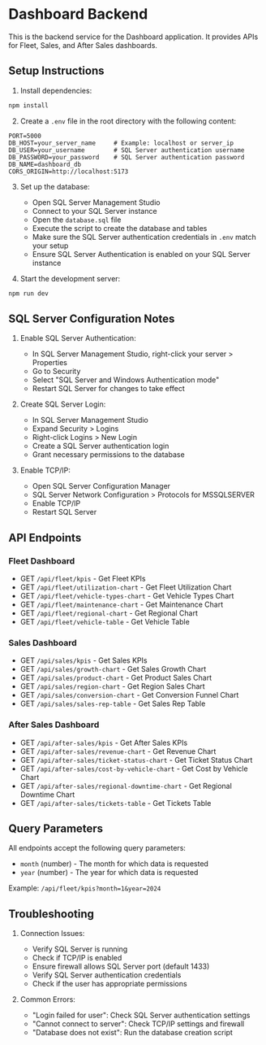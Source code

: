 # Dashboard Backend

This is the backend service for the Dashboard application. It provides APIs for Fleet, Sales, and After Sales dashboards.

## Setup Instructions

1. Install dependencies:
```bash
npm install
```

2. Create a `.env` file in the root directory with the following content:
```
PORT=5000
DB_HOST=your_server_name     # Example: localhost or server_ip
DB_USER=your_username        # SQL Server authentication username
DB_PASSWORD=your_password    # SQL Server authentication password
DB_NAME=dashboard_db
CORS_ORIGIN=http://localhost:5173
```

3. Set up the database:
   - Open SQL Server Management Studio
   - Connect to your SQL Server instance
   - Open the `database.sql` file
   - Execute the script to create the database and tables
   - Make sure the SQL Server authentication credentials in `.env` match your setup
   - Ensure SQL Server Authentication is enabled on your SQL Server instance

4. Start the development server:
```bash
npm run dev
```

## SQL Server Configuration Notes

1. Enable SQL Server Authentication:
   - In SQL Server Management Studio, right-click your server > Properties
   - Go to Security
   - Select "SQL Server and Windows Authentication mode"
   - Restart SQL Server for changes to take effect

2. Create SQL Server Login:
   - In SQL Server Management Studio
   - Expand Security > Logins
   - Right-click Logins > New Login
   - Create a SQL Server authentication login
   - Grant necessary permissions to the database

3. Enable TCP/IP:
   - Open SQL Server Configuration Manager
   - SQL Server Network Configuration > Protocols for MSSQLSERVER
   - Enable TCP/IP
   - Restart SQL Server

## API Endpoints

### Fleet Dashboard
- GET `/api/fleet/kpis` - Get Fleet KPIs
- GET `/api/fleet/utilization-chart` - Get Fleet Utilization Chart
- GET `/api/fleet/vehicle-types-chart` - Get Vehicle Types Chart
- GET `/api/fleet/maintenance-chart` - Get Maintenance Chart
- GET `/api/fleet/regional-chart` - Get Regional Chart
- GET `/api/fleet/vehicle-table` - Get Vehicle Table

### Sales Dashboard
- GET `/api/sales/kpis` - Get Sales KPIs
- GET `/api/sales/growth-chart` - Get Sales Growth Chart
- GET `/api/sales/product-chart` - Get Product Sales Chart
- GET `/api/sales/region-chart` - Get Region Sales Chart
- GET `/api/sales/conversion-chart` - Get Conversion Funnel Chart
- GET `/api/sales/sales-rep-table` - Get Sales Rep Table

### After Sales Dashboard
- GET `/api/after-sales/kpis` - Get After Sales KPIs
- GET `/api/after-sales/revenue-chart` - Get Revenue Chart
- GET `/api/after-sales/ticket-status-chart` - Get Ticket Status Chart
- GET `/api/after-sales/cost-by-vehicle-chart` - Get Cost by Vehicle Chart
- GET `/api/after-sales/regional-downtime-chart` - Get Regional Downtime Chart
- GET `/api/after-sales/tickets-table` - Get Tickets Table

## Query Parameters

All endpoints accept the following query parameters:
- `month` (number) - The month for which data is requested
- `year` (number) - The year for which data is requested

Example: `/api/fleet/kpis?month=1&year=2024`

## Troubleshooting

1. Connection Issues:
   - Verify SQL Server is running
   - Check if TCP/IP is enabled
   - Ensure firewall allows SQL Server port (default 1433)
   - Verify SQL Server authentication credentials
   - Check if the user has appropriate permissions

2. Common Errors:
   - "Login failed for user": Check SQL Server authentication settings
   - "Cannot connect to server": Check TCP/IP settings and firewall
   - "Database does not exist": Run the database creation script 